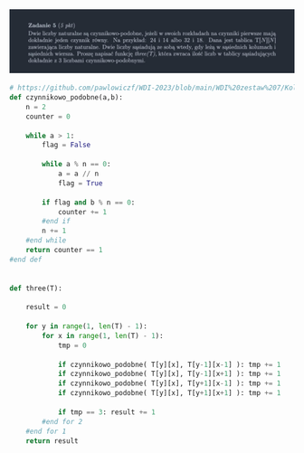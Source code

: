 <picture>
  <source srcset="../../../srt/zbior_zadan/2021_5.png" media="(prefers-color-scheme: light)">
  <source srcset="../../../srt/zbior_zadan/black_2021_5.png" media="(prefers-color-scheme: dark)">
  <img src="../../../srt/zbior_zadan/black_2021_5.png" alt="zadanie 2021_5">
</picture>

```python
# https://github.com/pawlowiczf/WDI-2023/blob/main/WDI%20zestaw%207/Kolokwia/3_2022.py
def czynnikowo_podobne(a,b):
    n = 2
    counter = 0

    while a > 1:
        flag = False

        while a % n == 0:
            a = a // n
            flag = True 

        if flag and b % n == 0:
            counter += 1 
        #end if
        n += 1 
    #end while
    return counter == 1
#end def 


def three(T):

    result = 0

    for y in range(1, len(T) - 1):
        for x in range(1, len(T) - 1):
            tmp = 0

            if czynnikowo_podobne( T[y][x], T[y-1][x-1] ): tmp += 1
            if czynnikowo_podobne( T[y][x], T[y-1][x+1] ): tmp += 1
            if czynnikowo_podobne( T[y][x], T[y+1][x-1] ): tmp += 1
            if czynnikowo_podobne( T[y][x], T[y+1][x+1] ): tmp += 1

            if tmp == 3: result += 1
        #end for 2
    #end for 1
    return result 
```
